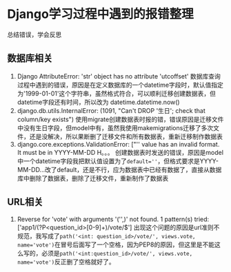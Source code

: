 # Django学习过程中遇到的报错整理

总结错误，学会反思

## 数据库相关

1. Django AttributeError: 'str' object has no attribute 'utcoffset'
   数据库查询过程中遇到的错误，原因是在定义数据库的一个datetime字段时，默认值指定为'1999-01-01'这个字符串，虽然格式符合，可以顺利迁移创建数据表，但datetime字段还有时间，所以改为 datetime.datetime.now()
2. django.db.utils.InternalError: (1091, "Can't DROP '生日'; check that column/key exists")
   使用migrate创建数据表时报的错，错误原因是迁移文件中没有生日字段，但model中有，虽然我使用makemigrations迁移了多次文件，还是没解决，所以果断删了迁移文件和所有数据表，重新迁移制作数据表
3. django.core.exceptions.ValidationError: ["'' value has an invalid format. It must be in YYYY-MM-DD H。。。
   创建数据表时发送的错误，原因是model中一个datetime字段我把默认值设置为了`default=''`，但格式要求是YYYY-MM-DD...改了default，还是不行，应为数据表中已经有数据了，直接从数据库中删除了数据表，删除了迁移文件，重新制作了数据表

## URL相关

1. Reverse for 'vote' with arguments '('',)' not found. 1 pattern(s) tried: ['app1/(?P<question_id>[0-9]+)/vote/$']
   出现这个问题的原因是url准则不规范，我写成了`path('<int: question_id>/vote/', views.vote, name='vote')`在冒号后面写了一个空格，因为PEP8的原因，但这里是不能这么写的，必须是`path('<int:question_id>/vote/', views.vote, name='vote')`反正删了空格就好了。
